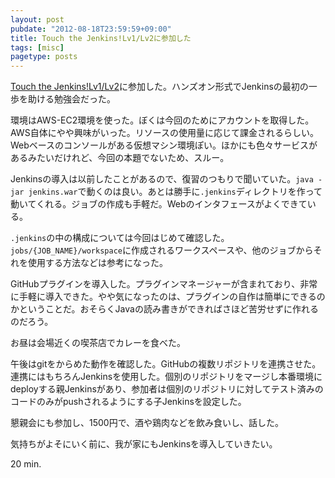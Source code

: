 ```yaml
---
layout: post
pubdate: "2012-08-18T23:59:59+09:00"
title: Touch the Jenkins!Lv1/Lv2に参加した
tags: [misc]
pagetype: posts
---
```

[Touch the Jenkins!Lv1/Lv2](http://connpass.com/event/791/)に参加した。ハンズオン形式でJenkinsの最初の一歩を助ける勉強会だった。

環境はAWS-EC2環境を使った。ぼくは今回のためにアカウントを取得した。AWS自体にやや興味がいった。リソースの使用量に応じて課金されるらしい。Webベースのコンソールがある仮想マシン環境ぽい。ほかにも色々サービスがあるみたいだけれど、今回の本題でないため、スルー。

Jenkinsの導入は以前したことがあるので、復習のつもりで聞いていた。`java -jar jenkins.war`で動くのは良い。あとは勝手に`.jenkins`ディレクトリを作って動いてくれる。ジョブの作成も手軽だ。Webのインタフェースがよくできている。

`.jenkins`の中の構成については今回はじめて確認した。`jobs/{JOB_NAME}/workspace`に作成されるワークスペースや、他のジョブからそれを使用する方法などは参考になった。

GitHubプラグインを導入した。プラグインマネージャーが含まれており、非常に手軽に導入できた。やや気になったのは、プラグインの自作は簡単にできるのかということだ。おそらくJavaの読み書きができればさほど苦労せずに作れるのだろう。

お昼は会場近くの喫茶店でカレーを食べた。

午後はgitをからめた動作を確認した。GitHubの複数リポジトリを連携させた。連携にはもちろんJenkinsを使用した。個別のリポジトリをマージし本番環境にdeployする親Jenkinsがあり、参加者は個別のリポジトリに対してテスト済みのコードのみがpushされるようにする子Jenkinsを設定した。

懇親会にも参加し、1500円で、酒や鶏肉などを飲み食いし、話した。

気持ちがよそにいく前に、我が家にもJenkinsを導入していきたい。

20 min.
